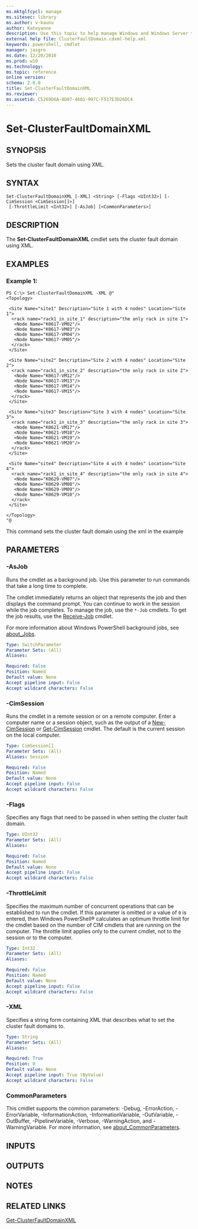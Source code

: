 ```yaml
---
ms.mktglfcycl: manage
ms.sitesec: library
ms.author: v-kaunu
author: Kateyanne
description: Use this topic to help manage Windows and Windows Server technologies with Windows PowerShell.
external help file: ClusterFaultDomain.cdxml-help.xml
keywords: powershell, cmdlet
manager: jasgro
ms.date: 12/20/2016
ms.prod: w10
ms.technology: 
ms.topic: reference
online version: 
schema: 2.0.0
title: Set-ClusterFaultDomainXML
ms.reviewer:
ms.assetid: C5269D6A-8D07-4601-997C-F517E3D26DC4
---
```


# Set-ClusterFaultDomainXML

## SYNOPSIS
Sets the cluster fault domain using XML.

## SYNTAX

```
Set-ClusterFaultDomainXML [-XML] <String> [-Flags <UInt32>] [-CimSession <CimSession[]>]
 [-ThrottleLimit <Int32>] [-AsJob] [<CommonParameters>]
```

## DESCRIPTION
The **Set-ClusterFaultDomainXML** cmdlet sets the cluster fault domain using XML.

## EXAMPLES

### Example 1:
```
PS C:\> Set-ClusterFaultDomainXML -XML @"
<Topology>

 <Site Name="site1" Description="Site 1 with 4 nodes" Location="Site 1">
  <rack name="rack1_in_site_1" description="the only rack in site 1">
   <Node Name="K0617-VM02"/>
   <Node Name="K0617-VM03"/>
   <Node Name="K0617-VM04"/>
   <Node Name="K0617-VM05"/>
  </rack>
 </Site>

 <Site Name="site2" Description="Site 2 with 4 nodes" Location="Site 2">
  <rack name="rack1_in_site_2" description="the only rack in site 2">
   <Node Name="K0617-VM12"/>
   <Node Name="K0617-VM13"/>
   <Node Name="K0617-VM14"/>
   <Node Name="K0617-VM15"/>
  </rack>
 </Site>

 <Site Name="site3" Description="Site 3 with 4 nodes" Location="Site 3">
  <rack name="rack1_in_site_3" description="the only rack in site 3">
   <Node Name="K0621-VM17"/>
   <Node Name="K0621-VM18"/>
   <Node Name="K0621-VM19"/>
   <Node Name="K0621-VM20"/>
  </rack>
 </Site>

 <Site Name="site4" Description="Site 4 with 4 nodes" Location="Site 4">
  <rack name="rack1_in_site_4" description="the only rack in site 4">
   <Node Name="K0629-VM07"/>
   <Node Name="K0629-VM08"/>
   <Node Name="K0629-VM09"/>
   <Node Name="K0629-VM10"/>
  </rack>
 </Site>

</Topology>
"@
```

This command sets the cluster fault domain using the xml in the example

## PARAMETERS

### -AsJob
Runs the cmdlet as a background job. Use this parameter to run commands that take a long time to complete. 

The cmdlet immediately returns an object that represents the job and then displays the command prompt. 
You can continue to work in the session while the job completes. 
To manage the job, use the `*-Job` cmdlets. 
To get the job results, use the [Receive-Job](https://go.microsoft.com/fwlink/?LinkID=113372) cmdlet. 

For more information about Windows PowerShell background jobs, see [about_Jobs](https://go.microsoft.com/fwlink/?LinkID=113251).

```yaml
Type: SwitchParameter
Parameter Sets: (All)
Aliases: 

Required: False
Position: Named
Default value: None
Accept pipeline input: False
Accept wildcard characters: False
```

### -CimSession
Runs the cmdlet in a remote session or on a remote computer.
Enter a computer name or a session object, such as the output of a [New-CimSession](https://go.microsoft.com/fwlink/p/?LinkId=227967) or [Get-CimSession](https://go.microsoft.com/fwlink/p/?LinkId=227966) cmdlet.
The default is the current session on the local computer.

```yaml
Type: CimSession[]
Parameter Sets: (All)
Aliases: Session

Required: False
Position: Named
Default value: None
Accept pipeline input: False
Accept wildcard characters: False
```

### -Flags
Specifies any flags that need to be passed in when setting the cluster fault domain.

```yaml
Type: UInt32
Parameter Sets: (All)
Aliases: 

Required: False
Position: Named
Default value: None
Accept pipeline input: False
Accept wildcard characters: False
```

### -ThrottleLimit
Specifies the maximum number of concurrent operations that can be established to run the cmdlet.
If this parameter is omitted or a value of `0` is entered, then Windows PowerShell® calculates an optimum throttle limit for the cmdlet based on the number of CIM cmdlets that are running on the computer.
The throttle limit applies only to the current cmdlet, not to the session or to the computer.

```yaml
Type: Int32
Parameter Sets: (All)
Aliases: 

Required: False
Position: Named
Default value: None
Accept pipeline input: False
Accept wildcard characters: False
```

### -XML
Specifies a string form containing XML that describes what to set the cluster fault domains to.

```yaml
Type: String
Parameter Sets: (All)
Aliases: 

Required: True
Position: 0
Default value: None
Accept pipeline input: True (ByValue)
Accept wildcard characters: False
```

### CommonParameters
This cmdlet supports the common parameters: -Debug, -ErrorAction, -ErrorVariable, -InformationAction, -InformationVariable, -OutVariable, -OutBuffer, -PipelineVariable, -Verbose, -WarningAction, and -WarningVariable. For more information, see [about_CommonParameters](https://go.microsoft.com/fwlink/?LinkID=113216).

## INPUTS

## OUTPUTS

## NOTES

## RELATED LINKS

[Get-ClusterFaultDomainXML](./Get-ClusterFaultDomainXML.md)

